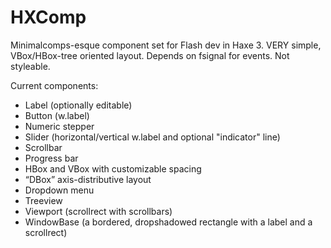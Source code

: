 HXComp
======

Minimalcomps-esque component set for Flash dev in Haxe 3. 
VERY simple, VBox/HBox-tree oriented layout. Depends on fsignal for events. Not styleable.

Current components:
 - Label (optionally editable)
 - Button (w.label)
 - Numeric stepper
 - Slider (horizontal/vertical w.label and optional "indicator" line)
 - Scrollbar
 - Progress bar
 - HBox and VBox with customizable spacing
 - “DBox” axis-distributive layout 
 - Dropdown menu
 - Treeview
 - Viewport (scrollrect with scrollbars)
 - WindowBase (a bordered, dropshadowed rectangle with a label and a scrollrect)